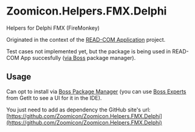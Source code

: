 # Zoomicon.Helpers.FMX.Delphi
Helpers for Delphi FMX (FireMonkey)

Originated in the context of the [READ-COM Application](https://github.com/Zoomicon/READCOM_App) project.

Test cases not implemented yet, but the package is being used in READ-COM App succesfully ([via Boss](https://github.com/Zoomicon/READCOM_App/wiki/Source-code#boss-packages) package manager).

## Usage
Can opt to install via [Boss Package Manager](https://github.com/HashLoad/boss/releases/latest) (you can use [Boss Experts](https://getitnow.embarcadero.com/boss-experts/) from GetIt to see a UI for it in the IDE).

You just need to add as dependency the GitHub site's url: [https://github.com/Zoomicon/Zoomicon.Helpers.FMX.Delphi](https://github.com/Zoomicon/Zoomicon.Helpers.FMX.Delphi)

